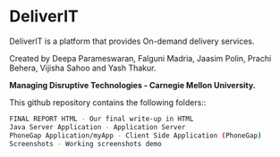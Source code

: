 # DeliverIT

DeliverIT is a platform that provides On-demand delivery services.

Created by Deepa Parameswaran, Falguni Madria, Jaasim Polin, Prachi Behera, Vijisha Sahoo and Yash Thakur.

**Managing Disruptive Technologies - Carnegie Mellon University.**

This github repository contains the following folders::

```sh
FINAL REPORT HTML - Our final write-up in HTML 
Java Server Application - Application Server 
PhoneGap Application/myApp - Client Side Application (PhoneGap)
Screenshots - Working screenshots demo
```
